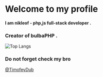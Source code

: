 # Welcome to my profile

#### I am nikleof - php,js full-stack developer .
### Creator of bulbaPHP .

![Top Langs](https://github-readme-stats.vercel.app/api/top-langs/?username=nikleof79&hide_progress=false)


### Do not forget check my bro 
<a href="https://github.com/TimofeyDub">@TimofeyDub </a>

<!---
Nikleof79/Nikleof79 is a ✨ special ✨ repository because its `README.md` (this file) appears on your GitHub profile.
You can click the Preview link to take a look at your changes.
--->
